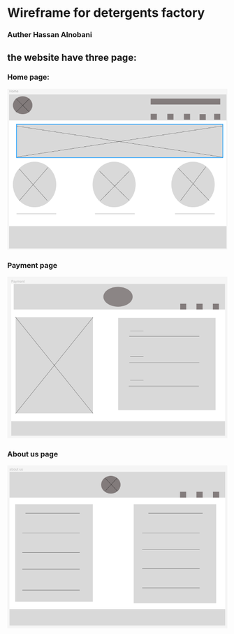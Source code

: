 # Wireframe for detergents factory

### Auther Hassan Alnobani


## the website have three page:

### Home page:

![Page 1](./home%20page.png)

### Payment page

![Page 2](./Payment%20page.png)

### About us page

![Page 3](./About%20us%20page.png)
